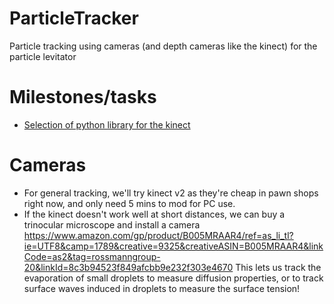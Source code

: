 # ParticleTracker
Particle tracking using cameras (and depth cameras like the kinect) for the particle levitator

# Milestones/tasks

- [Selection of python library for the kinect](/../../issues/1)

# Cameras
- For general tracking, we'll try kinect v2 as they're cheap in pawn shops right now, and only need 5 mins to mod for PC use.
- If the kinect doesn't work well at short distances, we can buy a trinocular microscope and install a camera https://www.amazon.com/gp/product/B005MRAAR4/ref=as_li_tl?ie=UTF8&camp=1789&creative=9325&creativeASIN=B005MRAAR4&linkCode=as2&tag=rossmanngroup-20&linkId=8c3b94523f849afcbb9e232f303e4670 This lets us track the evaporation of small droplets to measure diffusion properties, or to track surface waves induced in droplets to measure the surface tension!
